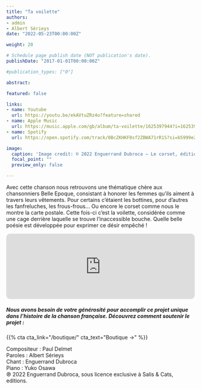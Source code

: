 ```yaml
---
title: "Ta voilette"
authors:
- admin
- Albert Sérieys
date: "2022-05-23T00:00:00Z"

weight: 20

# Schedule page publish date (NOT publication's date).
publishDate: "2017-01-01T00:00:00Z"

#publication_types: ["0"]

abstract: 

featured: false

links:
- name: Youtube
  url: https://youtu.be/ekAVtuZRz4o?feature=shared
- name: Apple Music
  url: https://music.apple.com/gb/album/ta-voilette/1625397944?i=1625397945
- name: Spotify
  url: https://open.spotify.com/track/0BcZKHKF0sf2ZBWA71rR1S?si=b5999e25955d47dd

image:
  caption: 'Image credit: © 2022 Enguerrand Dubroca – Le corset, éditions Bergeret / Collection Lequy http://fantaisiesbergeret.free.fr'
  focal_point: ""
  preview_only: false

---
```


Avec cette chanson nous retrouvons une thématique chère aux chansonniers Belle Epoque, consistant à honorer les femmes qu’ils aiment à travers leurs vêtements. Pour certains c’étaient les bottines, pour d’autres les fanfreluches, les frous-frous… Ou encore le corset comme nous le montre la carte postale. Cette fois-ci c’est la voilette, considérée comme une cage derrière laquelle se trouve l’inaccessible bouche. Quelle belle poésie est développée pour exprimer ce désir empêché ! 


<iframe allow="autoplay *; encrypted-media *; fullscreen *; clipboard-write" frameborder="0" height="175" style="width:100%;max-width:720px;overflow:hidden;border-radius:10px;" sandbox="allow-forms allow-popups allow-same-origin allow-scripts allow-storage-access-by-user-activation allow-top-navigation-by-user-activation" src="https://embed.music.apple.com/gb/album/ta-voilette/1625397944?i=1625397945"></iframe>

##### Nous avons besoin de votre générosité pour accomplir ce projet unique dans l’histoire de la chanson française. Découvrez comment soutenir le projet :
{{% cta cta_link="/boutique/" cta_text="Boutique →" %}}

<p>Compositeur : Paul Delmet <br>
Paroles : Albert Sérieys<br>
Chant : Enguerrand Dubroca<br>
Piano : Yuko Osawa<br>
℗ 2022 Enguerrand Dubroca, sous licence exclusive à Salis & Cats, editions.</p>


